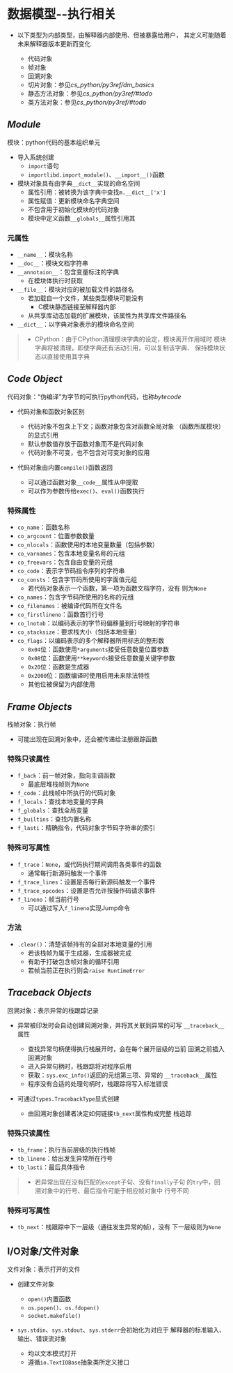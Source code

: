 #	数据模型--执行相关

-	以下类型为内部类型，由解释器内部使用、但被暴露给用户，
	其定义可能随着未来解释器版本更新而变化

	-	代码对象
	-	帧对象
	-	回溯对象
	-	切片对象：参见*cs_python/py3ref/dm_basics*
	-	静态方法对象：参见*cs_python/py3ref/#todo*
	-	类方法对象：参见*cs_python/py3ref/#todo*

##	*Module*

模块：python代码的基本组织单元

-	导入系统创建
	-	`import`语句
	-	`importlibd.import_module()`、`__import__()`函数
-	模块对象具有由字典`__dict__`实现的命名空间
	-	属性引用：被转换为该字典中查找`m.__dict__['x']`
	-	属性赋值：更新模块命名字典空间
	-	不包含用于初始化模块的代码对象
	-	模块中定义函数`__globals__`属性引用其

###	元属性

-	`__name__`：模块名称
-	`__doc__`：模块文档字符串
-	`__annotaion__`：包含变量标注的字典
	-	在模块体执行时获取
-	`__file__`：模块对应的被加载文件的路径名
	-	若加载自一个文件，某些类型模块可能没有
		-	C模块静态链接至解释器内部
	-	从共享库动态加载的扩展模块，该属性为共享库文件路径名
-	`__dict__`：以字典对象表示的模块命名空间

> - CPython：由于CPython清理模块字典的设定，模块离开作用域时
	模块字典将被清理，即使字典还有活动引用，可以复制该字典、
	保持模块状态以直接使用其字典

##	*Code Object*

代码对象：“伪编译”为字节的可执行python代码，也称*bytecode*

-	代码对象和函数对象区别
	-	代码对象不包含上下文；函数对象包含对函数全局对象
		（函数所属模块）的显式引用
	-	默认参数值存放于函数对象而不是代码对象
	-	代码对象不可变，也不包含对可变对象的应用

-	代码对象由内置`compile()`函数返回
	-	可以通过函数对象`__code__`属性从中提取
	-	可以作为参数传给`exec()`、`eval()`函数执行

###	特殊属性

-	`co_name`：函数名称
-	`co_argcount`：位置参数数量
-	`co_nlocals`：函数使用的本地变量数量（包括参数）
-	`co_varnames`：包含本地变量名称的元组
-	`co_freevars`：包含自由变量的元组
-	`co_code`：表示字节码指令序列的字符串
-	`co_consts`：包含字节码所使用的字面值元组
	-	若代码对象表示一个函数，第一项为函数文档字符，没有
		则为`None`
-	`co_names`：包含字节码所使用的名称的元组
-	`co_filenames`：被编译代码所在文件名
-	`co_firstlineno`：函数首行行号
-	`co_lnotab`：以编码表示的字节码偏移量到行号映射的字符串
-	`co_stacksize`：要求栈大小（包括本地变量）
-	`co_flags`：以编码表示的多个解释器所用标志的整形数
	-	`0x04`位：函数使用`*arguments`接受任意数量位置参数
	-	`0x08`位：函数使用`**keywords`接受任意数量关键字参数
	-	`0x20`位：函数是生成器
	-	`0x2000`位：函数编译时使用启用未来除法特性
	-	其他位被保留为内部使用

##	*Frame Objects*

栈帧对象：执行帧

-	可能出现在回溯对象中，还会被传递给注册跟踪函数

###	特殊只读属性

-	`f_back`：前一帧对象，指向主调函数
	-	最底层堆栈帧则为`None`
-	`f_code`：此栈帧中所执行的代码对象
-	`f_locals`：查找本地变量的字典
-	`f_globals`：查找全局变量
-	`f_builtins`：查找内置名称
-	`f_lasti`：精确指令，代码对象字节码字符串的索引

###	特殊可写属性

-	`f_trace`：`None`，或代码执行期间调用各类事件的函数
	-	通常每行新源码触发一个事件
-	`f_trace_lines`：设置是否每行新源码触发一个事件
-	`f_trace_opcodes`：设置是否允许按操作码请求事件
-	`f_lineno`：帧当前行号
	-	可以通过写入`f_lineno`实现Jump命令

###	方法

-	`.clear()`：清楚该帧持有的全部对本地变量的引用
	-	若该栈帧为属于生成器，生成器被完成
	-	有助于打破包含帧对象的循环引用
	-	若帧当前正在执行则会`raise RuntimeError`

##	*Traceback Objects*

回溯对象：表示异常的栈跟踪记录

-	异常被印发时会自动创建回溯对象，并将其关联到异常的可写
	`__traceback__`属性

	-	查找异常句柄使得执行栈展开时，会在每个展开层级的当前
		回溯之前插入回溯对象
	-	进入异常句柄时，栈跟踪将对程序启用
	-	获取：`sys.exc_info()`返回的元组第三项、异常的
		`__traceback__`属性
	-	程序没有合适的处理句柄时，栈跟踪将写入标准错误

-	可通过`types.TracebackType`显式创建
	-	由回溯对象创建者决定如何链接`tb_next`属性构成完整
		栈追踪

###	特殊只读属性

-	`tb_frame`：执行当前层级的执行栈帧
-	`tb_lineno`：给出发生异常所在行号
-	`tb_lasti`：最后具体指令

> - 若异常出现在没有匹配的`except`子句、没有`finally`子句
	的`try`中，回溯对象中的行号、最后指令可能于相应帧对象中
	行号不同

###	特殊可写属性

-	`tb_next`：栈跟踪中下一层级（通往发生异常的帧），没有
	下一层级则为`None`

##	I/O对象/文件对象

文件对象：表示打开的文件

-	创建文件对象
	-	`open()`内置函数
	-	`os.popen()`、`os.fdopen()`
	-	`socket.makefile()`

-	`sys.stdin`、`sys.stdout`、`sys.stderr`会初始化为对应于
	解释器的标准输入、输出、错误流对象
	-	均以文本模式打开
	-	遵循`io.TextIOBase`抽象类所定义接口

